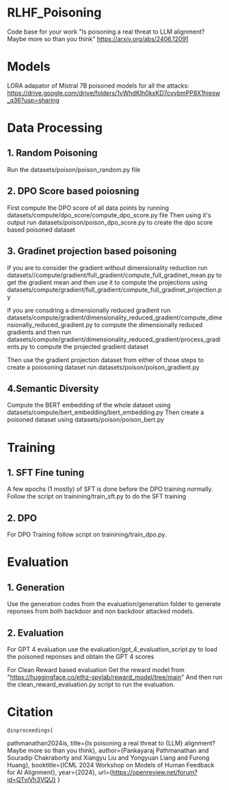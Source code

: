 # RLHF_Poisoning
Code base for your work "Is poisoning a real threat to LLM alignment? Maybe more so than you think"
https://arxiv.org/abs/2406.12091


# Models

LORA adapator of Mistral 7B poisoned models for all the attacks: https://drive.google.com/drive/folders/1vWhdKIh0kxKD7cvvbmPP8X1hiesw_q36?usp=sharing
# Data Processing

## 1. Random Poisoning

Run the datasets/poison/poison_random.py file

## 2. DPO Score based poiosning

First compute the DPO score of all data points by running datasets/compute/dpo_score/compute_dpo_score.py file
Then using it's output run datasets/poison/poison_dpo_score.py to create the dpo score based poisoned dataset

## 3. Gradinet projection based poisoning

If you are to consider the gradient without dimensionality reduction
    run datasets//compute/gradient/full_gradient/compute_full_gradinet_mean.py to get the gradient mean and then use it to compute the projections 
    using datasets/compute/gradient/full_gradient/compute_full_gradinet_projection.py

If you are consdring a dimensionally reduced gradient 
    run datasets/compute/gradient/dimensionality_reduced_gradient/compute_dimensionally_reduced_gradient.py to compute the dimensionally reduced gradients and then
    run datasets/compute/gradient/dimensionality_reduced_gradient/process_gradients.py to compute the projected gradient dataset

Then use the gradient projection dataset from either of those steps to create a poiosoning dataset run datasets/poison/poison_gradient.py

## 4.Semantic Diversity 

Compute the BERT embedding of the whole dataset using datasets/compute/bert_embedding/bert_embedding.py
Then create a poisoned dataset using datasets/poison/poison_bert.py

# Training

## 1. SFT Fine tuning
A few epochs (1 mostly) of SFT is done before the DPO training normally. Follow the script on trainining/train_sft.py to do the SFT training
## 2. DPO  
For DPO Training follow script on trainining/train_dpo.py.

# Evaluation

## 1. Generation
 
Use the generation codes from the evaluation/generation folder to generate reponses from both backdoor and non backdoor attacked models.

## 2. Evaluation 

For GPT 4 evaluation use the evaluation/gpt_4_evaluation_script.py to load the poisoned reponses and obtain the GPT 4 scores 

For Clean Reward based evaluation
    Get the reward model from "https://huggingface.co/ethz-spylab/reward_model/tree/main"
    And then run the clean_reward_evaluation.py script to run the evaluation. 

# Citation


    @inproceedings{
pathmanathan2024is,
title={Is poisoning a real threat to {LLM} alignment? Maybe more so than you think},
author={Pankayaraj Pathmanathan and Souradip Chakraborty and Xiangyu Liu and Yongyuan Liang and Furong Huang},
booktitle={ICML 2024 Workshop on Models of Human Feedback for AI Alignment},
year={2024},
url={https://openreview.net/forum?id=QTviVh3VQU}
}








